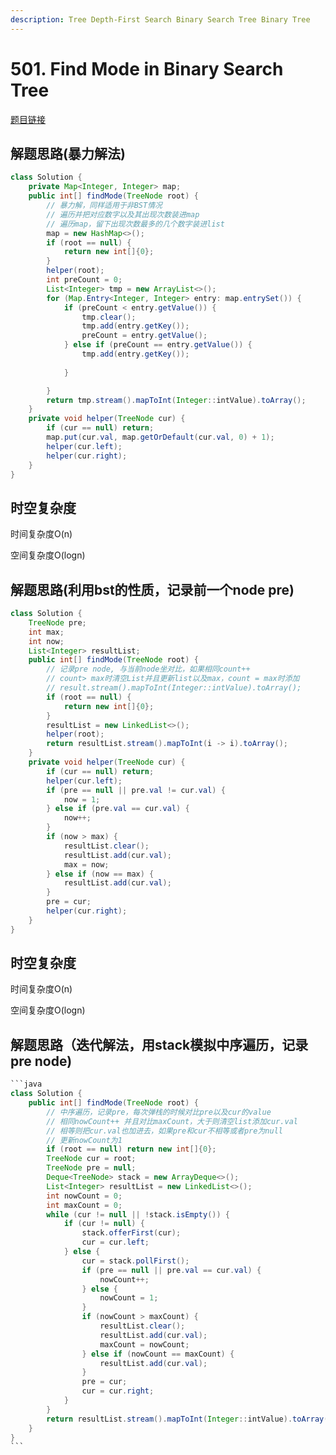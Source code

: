 ```yaml
---
description: Tree Depth-First Search Binary Search Tree Binary Tree
---
```


# 501. Find Mode in Binary Search Tree

[题目链接](https://leetcode.com/problems/minimum-absolute-difference-in-bst/description/)

## 解题思路(暴力解法)

```java
class Solution {
    private Map<Integer, Integer> map;
    public int[] findMode(TreeNode root) {
        // 暴力解，同样适用于非BST情况
        // 遍历并把对应数字以及其出现次数装进map
        // 遍历map，留下出现次数最多的几个数字装进list
        map = new HashMap<>();
        if (root == null) {
            return new int[]{0};
        }
        helper(root);
        int preCount = 0;
        List<Integer> tmp = new ArrayList<>();
        for (Map.Entry<Integer, Integer> entry: map.entrySet()) {
            if (preCount < entry.getValue()) {
                tmp.clear();
                tmp.add(entry.getKey());
                preCount = entry.getValue();
            } else if (preCount == entry.getValue()) {
                tmp.add(entry.getKey());
                
            }

        }
        return tmp.stream().mapToInt(Integer::intValue).toArray();
    }
    private void helper(TreeNode cur) {
        if (cur == null) return;
        map.put(cur.val, map.getOrDefault(cur.val, 0) + 1);
        helper(cur.left);
        helper(cur.right);
    }
}
```

## 时空复杂度

时间复杂度O(n)

空间复杂度O(logn)

## 解题思路(利用bst的性质，记录前一个node pre)

```java
class Solution {
    TreeNode pre;
    int max;
    int now;
    List<Integer> resultList;
    public int[] findMode(TreeNode root) {
        // 记录pre node, 与当前node坐对比，如果相同count++
        // count> max时清空List并且更新list以及max，count = max时添加
        // result.stream().mapToInt(Integer::intValue).toArray();
        if (root == null) {
            return new int[]{0};
        }
        resultList = new LinkedList<>();
        helper(root);
        return resultList.stream().mapToInt(i -> i).toArray();
    }
    private void helper(TreeNode cur) {
        if (cur == null) return;
        helper(cur.left);
        if (pre == null || pre.val != cur.val) {
            now = 1;
        } else if (pre.val == cur.val) {
            now++;
        }
        if (now > max) {
            resultList.clear();
            resultList.add(cur.val);
            max = now;
        } else if (now == max) {
            resultList.add(cur.val);
        }
        pre = cur;
        helper(cur.right);
    }
}
```

## 时空复杂度

时间复杂度O(n)

空间复杂度O(logn)

## 解题思路（迭代解法，用stack模拟中序遍历，记录pre node)

````java
```java
class Solution {
    public int[] findMode(TreeNode root) {
        // 中序遍历，记录pre，每次弹栈的时候对比pre以及cur的value
        // 相同nowCount++ 并且对比maxCount，大于则清空list添加cur.val
        // 相等则把cur.val也加进去，如果pre和cur不相等或者pre为null
        // 更新nowCount为1
        if (root == null) return new int[]{0};
        TreeNode cur = root;
        TreeNode pre = null;
        Deque<TreeNode> stack = new ArrayDeque<>();
        List<Integer> resultList = new LinkedList<>();
        int nowCount = 0;
        int maxCount = 0;
        while (cur != null || !stack.isEmpty()) {
            if (cur != null) {
                stack.offerFirst(cur);
                cur = cur.left;
            } else {
                cur = stack.pollFirst();
                if (pre == null || pre.val == cur.val) {
                    nowCount++;
                } else {
                    nowCount = 1;
                }
                if (nowCount > maxCount) {
                    resultList.clear();
                    resultList.add(cur.val);
                    maxCount = nowCount;
                } else if (nowCount == maxCount) {
                    resultList.add(cur.val);
                }
                pre = cur;
                cur = cur.right;
            }
        }
        return resultList.stream().mapToInt(Integer::intValue).toArray();
    }
}
```
````
